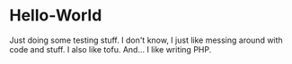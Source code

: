 # Hello-World
Just doing some testing stuff.
I don't know, I just like messing around with code and stuff. I also like tofu.
And... I like writing PHP.
